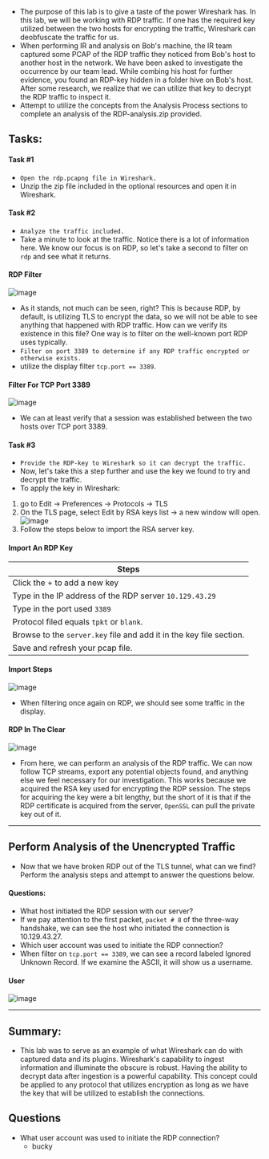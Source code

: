 - The purpose of this lab is to give a taste of the power Wireshark has. In this lab, we will be working with RDP traffic. If one has the required key utilized between the two hosts for encrypting the traffic, Wireshark can deobfuscate the traffic for us.
- When performing IR and analysis on Bob's machine, the IR team captured some PCAP of the RDP traffic they noticed from Bob's host to another host in the network. We have been asked to investigate the occurrence by our team lead. While combing his host for further evidence, you found an RDP-key hidden in a folder hive on Bob's host. After some research, we realize that we can utilize that key to decrypt the RDP traffic to inspect it.
- Attempt to utilize the concepts from the Analysis Process sections to complete an analysis of the RDP-analysis.zip provided.


## Tasks:
#### Task #1
- `Open the rdp.pcapng file in Wireshark.`
- Unzip the zip file included in the optional resources and open it in Wireshark.

#### Task #2
- `Analyze the traffic included.`
- Take a minute to look at the traffic. Notice there is a lot of information here. We know our focus is on RDP, so let's take a second to filter on `rdp` and see what it returns.

#### RDP Filter

![image](https://academy.hackthebox.com/storage/modules/81/enc-rdp.png)

- As it stands, not much can be seen, right? This is because RDP, by default, is utilizing TLS to encrypt the data, so we will not be able to see anything that happened with RDP traffic. How can we verify its existence in this file? One way is to filter on the well-known port RDP uses typically.
- `Filter on port 3389 to determine if any RDP traffic encrypted or otherwise exists.`
- utilize the display filter `tcp.port == 3389`.
#### Filter For TCP Port 3389

![image](https://academy.hackthebox.com/storage/modules/81/3389.png)

- We can at least verify that a session was established between the two hosts over TCP port 3389.

#### Task #3
- `Provide the RDP-key to Wireshark so it can decrypt the traffic.`
- Now, let's take this a step further and use the key we found to try and decrypt the traffic.
- To apply the key in Wireshark:
1. go to Edit → Preferences → Protocols → TLS
2. On the TLS page, select Edit by RSA keys list → a new window will open. ![image](https://academy.hackthebox.com/storage/modules/81/import-ws.png)
3. Follow the steps below to import the RSA server key.

#### Import An RDP Key

| **Steps** |
| --- |
| Click the + to add a new key |
| Type in the IP address of the RDP server `10.129.43.29` |
| Type in the port used `3389` |
| Protocol filed equals `tpkt` or `blank`. |
| Browse to the `server.key` file and add it in the key file section. |
| Save and refresh your pcap file. |

#### Import Steps

![image](https://academy.hackthebox.com/storage/modules/81/import-steps.png)

- When filtering once again on RDP, we should see some traffic in the display.

#### RDP In The Clear

![image](https://academy.hackthebox.com/storage/modules/81/rdp-clear.png)

- From here, we can perform an analysis of the RDP traffic. We can now follow TCP streams, export any potential objects found, and anything else we feel necessary for our investigation. This works because we acquired the RSA key used for encrypting the RDP session. The steps for acquiring the key were a bit lengthy, but the short of it is that if the RDP certificate is acquired from the server, `OpenSSL` can pull the private key out of it.

---

## Perform Analysis of the Unencrypted Traffic
- Now that we have broken RDP out of the TLS tunnel, what can we find? Perform the analysis steps and attempt to answer the questions below.

#### Questions:
- What host initiated the RDP session with our server?
- If we pay attention to the first packet, `packet # 8` of the three-way handshake, we can see the host who initiated the connection is 10.129.43.27.
- Which user account was used to initiate the RDP connection?
- When filter on `tcp.port == 3389`, we can see a record labeled Ignored Unknown Record. If we examine the ASCII, it will show us a username.

#### User

![image](https://academy.hackthebox.com/storage/modules/81/rdp-user.png)

---

## Summary:
- This lab was to serve as an example of what Wireshark can do with captured data and its plugins. Wireshark's capability to ingest information and illuminate the obscure is robust. Having the ability to decrypt data after ingestion is a powerful capability. This concept could be applied to any protocol that utilizes encryption as long as we have the key that will be utilized to establish the connections.


## Questions
- What user account was used to initiate the RDP connection?
	- bucky